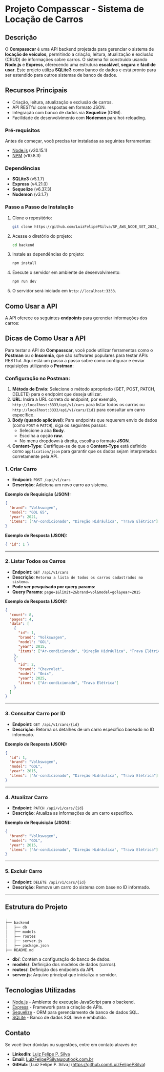 # Projeto Compasscar - Sistema de Locação de Carros

## Descrição
O **Compasscar** é uma API backend projetada para gerenciar o sistema de **locação de veículos**, permitindo a criação, leitura, atualização e exclusão (CRUD) de informações sobre carros. O sistema foi construído usando **Node.js** e **Express**, oferecendo uma estrutura **escalável**, **segura** e **fácil de usar**. Este projeto utiliza **SQLite3** como banco de dados e está pronto para ser estendido para outros sistemas de banco de dados.

## Recursos Principais
- Criação, leitura, atualização e exclusão de carros.
- API RESTful com respostas em formato JSON.
- Integração com banco de dados via **Sequelize** (ORM).
- Facilidade de desenvolvimento com **Nodemon** para hot-reloading.


### Pré-requisitos
Antes de começar, você precisa ter instaladas as seguintes ferramentas:

- [Node.js](https://nodejs.org/en/download/) (v20.15.1)
- [NPM](https://www.npmjs.com/get-npm) (v10.8.3)
  
### Dependências
- **SQLite3** (v5.1.7)
- **Express** (v4.21.0)
- **Sequelize** (v6.37.3)
- **Nodemon** (v3.1.7)

### Passo a Passo de Instalação

1. Clone o repositório:
   ```bash
   git clone https://github.com/LuizFelipePSilva/SP_AWS_NODE_SET_2024_DESAFIO_1
   ```

2. Acesse o diretório do projeto:
   ```bash
   cd backend
   ```

3. Instale as dependências do projeto:
   ```bash
   npm install 
   ```

4. Execute o servidor em ambiente de desenvolvimento:
   ```bash
   npm run dev
   ```

5. O servidor será iniciado em `http://localhost:3333`.

## Como Usar a API

A API oferece os seguintes **endpoints** para gerenciar informações dos carros:


## Dicas de Como Usar a API

Para testar a API do **Compasscar**, você pode utilizar ferramentas como o **Postman** ou o **Insomnia**, que são softwares populares para testar APIs RESTful. Aqui está um passo a passo sobre como configurar e enviar requisições utilizando o **Postman**:

### Configuração no Postman:

1. **Método de Envio**: Selecione o método apropriado (GET, POST, PATCH, DELETE)  para o endpoint que deseja utilizar.
2. **URL**: Insira a URL correta do endpoint, por exemplo, `http://localhost:3333/api/v1/cars` para listar todos os carros ou `http://localhost:3333/api/v1/cars/{id}` para consultar um carro específico.
3. **Body (quando aplicável)**: Para endpoints que requerem envio de dados (como `POST` e `PATCH`), siga os seguintes passos:
   - Selecione a aba **Body**.
   - Escolha a opção **raw**.
   - No menu dropdown à direita, escolha o formato **JSON**.
4. **Content-Type**: Certifique-se de que o **Content-Type** está definido como `application/json` para garantir que os dados sejam interpretados corretamente pela API.

### 1. Criar Carro

- **Endpoint**: `POST /api/v1/cars`
- **Descrição**: Adiciona um novo carro ao sistema.

  
**Exemplo de Requisição (JSON):**
```json
{
  "brand": "Volkswagen",
  "model": "GOL G5",
  "year": 2021,
  "items": ["Ar-condicionado", "Direção Hidráulica", "Trava Elétrica"]
}
```

**Exemplo de Resposta (JSON):**
```json
{ "id": 1 }
```

---

### 2. Listar Todos os Carros

- **Endpoint**: `GET /api/v1/cars`
- **Descrição**: `Retorna a lista de todos os carros cadastrados no sistema.`
- **Pode ser pesquisado por query params:**
- **Query Params**: `page=1&limit=2&brand=vol&model=gol&year=2015`

**Exemplo de Resposta (JSON):**
```json
{
  "count": 8,
  "pages": 4,
  "data": [
    {
      "id": 1,
      "brand": "Volkswagen",
      "model": "GOL",
      "year": 2015,
      "items": ["Ar-condicionado", "Direção Hidráulica", "Trava Elétrica"]
    },
    {
      "id": 2,
      "brand": "Chevrolet",
      "model": "Onix",
      "year": 2025,
      "items": ["Ar-condicionado", "Trava Elétrica"]
    }
  ]
}
```

---

### 3. Consultar Carro por ID

- **Endpoint**: `GET /api/v1/cars/{id}`
- **Descrição**: Retorna os detalhes de um carro específico baseado no ID informado.

**Exemplo de Resposta (JSON):**
```json
{
  "id": 1,
  "brand": "Volkswagen",
  "model": "GOL",
  "year": 2015,
  "items": ["Ar-condicionado", "Direção Hidráulica", "Trava Elétrica"]
}
```

---

### 4. Atualizar Carro

- **Endpoint**: `PATCH /api/v1/cars/{id}`
- **Descrição**: Atualiza as informações de um carro específico.

**Exemplo de Requisição (JSON):**
```json
{
  "brand": "Volkswagen",
  "model": "GOL",
  "year": 2015,
  "items": ["Ar-condicionado", "Direção Hidráulica", "Trava Elétrica"]
}
```

---

### 5. Excluir Carro

- **Endpoint**: `DELETE /api/v1/cars/{id}`
- **Descrição**: Remove um carro do sistema com base no ID informado.


---

## Estrutura do Projeto

```bash
.
├── backend
│   ├── db
│   ├── models
│   ├── routes
│   ├── server.js
│   ├── package.json
├── README.md
```

- **db/**: Contém a configuração do banco de dados.
- **models/**: Definição dos modelos de dados (carros).
- **routes/**: Definição dos endpoints da API.
- **server.js**: Arquivo principal que inicializa o servidor.

## Tecnologias Utilizadas
- [Node.js](https://nodejs.org/) - Ambiente de execução JavaScript para o backend.
- [Express](https://expressjs.com/) - Framework para a criação de APIs.
- [Sequelize](https://sequelize.org/) - ORM para gerenciamento de banco de dados SQL.
- [SQLite](https://www.sqlite.org/) - Banco de dados SQL leve e embutido.



## Contato
Se você tiver dúvidas ou sugestões, entre em contato através de:

- **LinkedIn**: [Luiz Felipe P. Silva](https://www.linkedin.com/in/luizfelipepsilva/)
- **Email**: [LuizFelipePSilva@outlook.com.br](mailto:LuizFelipePSilva@outlook.com.br)
- **GitHub**: [Luiz Felipe P. Silva] (https://github.com/LuizFelipePSilva)




